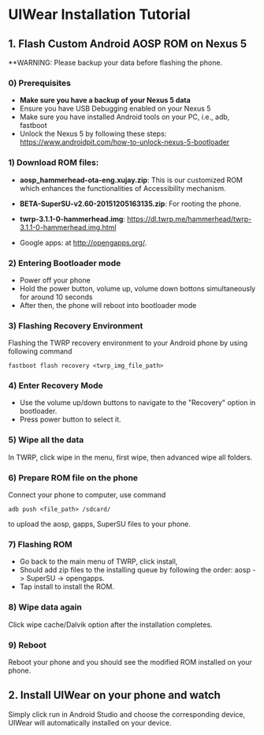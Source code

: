 # UIWear Installation Tutorial

## 1. Flash Custom Android AOSP ROM on Nexus 5

**WARNING: Please backup your data before flashing the phone.

### 0) Prerequisites
* **Make sure you have a backup of your Nexus 5 data**
* Ensure you have USB Debugging enabled on your Nexus 5
* Make sure you have installed Android tools on your PC, i.e., adb, fastboot
* Unlock the Nexus 5 by following these steps: https://www.androidpit.com/how-to-unlock-nexus-5-bootloader

### 1) Download ROM files: 

*  **aosp_hammerhead-ota-eng.xujay.zip**: This is our customized ROM which enhances the functionalities of Accessibility mechanism.

*  **BETA-SuperSU-v2.60-20151205163135.zip**: For rooting the phone.

*  **twrp-3.1.1-0-hammerhead.img**: https://dl.twrp.me/hammerhead/twrp-3.1.1-0-hammerhead.img.html

*  Google apps: at http://opengapps.org/. 

### 2) Entering Bootloader mode
* Power off your phone
* Hold the power button, volume up, volume down bottons simultaneously for around 10 seconds
* After then, the phone will reboot into bootloader mode

### 3) Flashing Recovery Environment

Flashing the TWRP recovery environment to your Android phone by using following command
```
fastboot flash recovery <twrp_img_file_path>
```
### 4) Enter Recovery Mode
* Use the volume up/down buttons to navigate to the "Recovery" option in bootloader. 
* Press power button to select it.

### 5) Wipe all the data
In TWRP, click wipe in the menu, first wipe, then advanced wipe all folders. 

### 6) Prepare ROM file on the phone
Connect your phone to computer, use command
```
adb push <file_path> /sdcard/
```
to upload the aosp, gapps, SuperSU files to your phone.

### 7) Flashing ROM
* Go back to the main menu of TWRP, click install, 
* Should add zip files to the installing queue by following the order: aosp -> SuperSU -> opengapps. 
* Tap install to install the ROM.

### 8) Wipe data again
Click wipe cache/Dalvik option after the installation completes.

### 9) Reboot
Reboot your phone and you should see the modified ROM installed on your phone.

## 2. Install UIWear on your phone and watch

Simply click run in Android Studio and choose the corresponding device, UIWear will automatically installed on your device.
